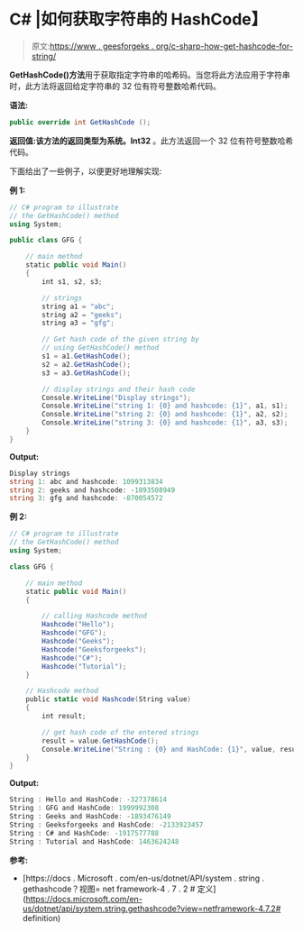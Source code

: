 # C# |如何获取字符串的 HashCode】

> 原文:[https://www . geesforgeks . org/c-sharp-how-get-hashcode-for-string/](https://www.geeksforgeeks.org/c-sharp-how-to-get-the-hashcode-for-the-string/)

**GetHashCode()方法**用于获取指定字符串的哈希码。当您将此方法应用于字符串时，此方法将返回给定字符串的 32 位有符号整数哈希代码。

**语法:**

```cs
public override int GetHashCode ();
```

**返回值:**该方法的返回类型为**系统。Int32** 。此方法返回一个 32 位有符号整数哈希代码。

下面给出了一些例子，以便更好地理解实现:

**例 1:**

```cs
// C# program to illustrate 
// the GetHashCode() method
using System;

public class GFG {

    // main method
    static public void Main()
    {
        int s1, s2, s3;

        // strings
        string a1 = "abc";
        string a2 = "geeks";
        string a3 = "gfg";

        // Get hash code of the given string by
        // using GetHashCode() method
        s1 = a1.GetHashCode();
        s2 = a2.GetHashCode();
        s3 = a3.GetHashCode();

        // display strings and their hash code
        Console.WriteLine("Display strings");
        Console.WriteLine("string 1: {0} and hashcode: {1}", a1, s1);
        Console.WriteLine("string 2: {0} and hashcode: {1}", a2, s2);
        Console.WriteLine("string 3: {0} and hashcode: {1}", a3, s3);
    }
}
```

**Output:**

```cs
Display strings
string 1: abc and hashcode: 1099313834
string 2: geeks and hashcode: -1893508949
string 3: gfg and hashcode: -870054572

```

**例 2:**

```cs
// C# program to illustrate
// the GetHashCode() method
using System;

class GFG {

    // main method
    static public void Main()
    {

        // calling Hashcode method
        Hashcode("Hello");
        Hashcode("GFG");
        Hashcode("Geeks");
        Hashcode("Geeksforgeeks");
        Hashcode("C#");
        Hashcode("Tutorial");
    }

    // Hashcode method
    public static void Hashcode(String value)
    {
        int result;

        // get hash code of the entered strings
        result = value.GetHashCode();
        Console.WriteLine("String : {0} and HashCode: {1}", value, result);
    }
}
```

**Output:**

```cs
String : Hello and HashCode: -327378614
String : GFG and HashCode: 1999992308
String : Geeks and HashCode: -1893476149
String : Geeksforgeeks and HashCode: -2133923457
String : C# and HashCode: -1917577788
String : Tutorial and HashCode: 1463624248

```

**参考:**

*   [https://docs . Microsoft . com/en-us/dotnet/API/system . string . gethashcode？视图= net framework-4 . 7 . 2 # 定义](https://docs.microsoft.com/en-us/dotnet/api/system.string.gethashcode?view=netframework-4.7.2# definition)